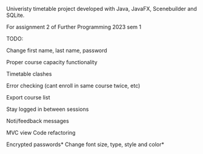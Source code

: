Univeristy timetable project developed with Java, JavaFX, Scenebuilder and SQLite. 

For assignment 2 of Further Programming 2023 sem 1

TODO:


Change first name, last name, password

Proper course capacity functionality

Timetable clashes

Error checking (cant enroll in same course twice, etc)

Export course list

Stay logged in between sessions

Noti/feedback messages



MVC view
Code refactoring

Encrypted passwords*
Change font size, type, style and color*
